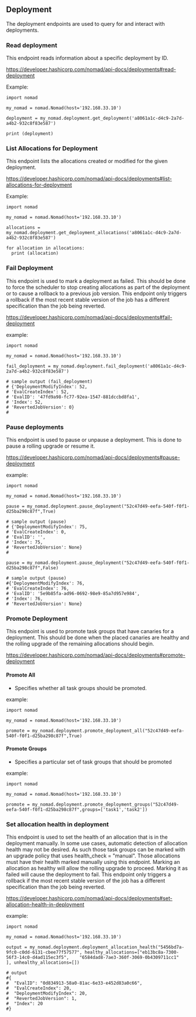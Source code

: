 ## Deployment

The deployment endpoints are used to query for and interact with deployments.

### Read deployment

This endpoint reads information about a specific deployment by ID.

https://developer.hashicorp.com/nomad/api-docs/deployments#read-deployment

Example:

```
import nomad

my_nomad = nomad.Nomad(host='192.168.33.10')

deployment = my_nomad.deployment.get_deployment('a8061a1c-d4c9-2a7d-a4b2-932c8f83e587')

print (deployment)
```


### List Allocations for Deployment

This endpoint lists the allocations created or modified for the given deployment.

https://developer.hashicorp.com/nomad/api-docs/deployments#list-allocations-for-deployment

Example:

```
import nomad

my_nomad = nomad.Nomad(host='192.168.33.10')

allocations = my_nomad.deployment.get_deployment_allocations('a8061a1c-d4c9-2a7d-a4b2-932c8f83e587')

for allocation in allocations:
  print (allocation)
```

### Fail Deployment

This endpoint is used to mark a deployment as failed. This should be done to force the scheduler to stop creating allocations as part of the deployment or to cause a rollback to a previous job version. This endpoint only triggers a rollback if the most recent stable version of the job has a different specification than the job being reverted.

https://developer.hashicorp.com/nomad/api-docs/deployments#fail-deployment

example:

```
import nomad

my_nomad = nomad.Nomad(host='192.168.33.10')

fail_deployment = my_nomad.deployment.fail_deployment('a8061a1c-d4c9-2a7d-a4b2-932c8f83e587')

# sample output (fail_deployment)
# {'DeploymentModifyIndex': 52,
# 'EvalCreateIndex': 52,
# 'EvalID': '47fd9a98-fc77-92ea-1547-881dccbd8fa1',
# 'Index': 52,
# 'RevertedJobVersion': 0}
#
```


### Pause deployments

This endpoint is used to pause or unpause a deployment. This is done to pause a rolling upgrade or resume it.

https://developer.hashicorp.com/nomad/api-docs/deployments#pause-deployment

example:

```
import nomad

my_nomad = nomad.Nomad(host='192.168.33.10')

pause = my_nomad.deployment.pause_deployment("52c47d49-eefa-540f-f0f1-d25ba298c87f",True)

# sample output (pause)
# {'DeploymentModifyIndex': 75,
# 'EvalCreateIndex': 0,
# 'EvalID': '',
# 'Index': 75,
# 'RevertedJobVersion': None}
#

pause = my_nomad.deployment.pause_deployment("52c47d49-eefa-540f-f0f1-d25ba298c87f",False)

# sample output (pause)
#{'DeploymentModifyIndex': 76,
# 'EvalCreateIndex': 76,
# 'EvalID': '5e9b85fa-ad96-0692-98e9-85a7d957e984',
# 'Index': 76,
# 'RevertedJobVersion': None}
```


### Promote Deployment

This endpoint is used to promote task groups that have canaries for a deployment. This should be done when the placed canaries are healthy and the rolling upgrade of the remaining allocations should begin.

https://developer.hashicorp.com/nomad/api-docs/deployments#promote-deployment

#### Promote All

  - Specifies whether all task groups should be promoted.

example:

```
import nomad

my_nomad = nomad.Nomad(host='192.168.33.10')

promote = my_nomad.deployment.promote_deployment_all("52c47d49-eefa-540f-f0f1-d25ba298c87f",True)
```

#### Promote Groups

  - Specifies a particular set of task groups that should be promoted

example:

```
import nomad

my_nomad = nomad.Nomad(host='192.168.33.10')

promote = my_nomad.deployment.promote_deployment_groups("52c47d49-eefa-540f-f0f1-d25ba298c87f",groups=['task1','task2'])
```


### Set allocation health in deployment

This endpoint is used to set the health of an allocation that is in the deployment manually. In some use cases, automatic detection of allocation health may not be desired. As such those task groups can be marked with an upgrade policy that uses health_check = "manual". Those allocations must have their health marked manually using this endpoint. Marking an allocation as healthy will allow the rolling upgrade to proceed. Marking it as failed will cause the deployment to fail. This endpoint only triggers a rollback if the most recent stable version of the job has a different specification than the job being reverted.

https://developer.hashicorp.com/nomad/api-docs/deployments#set-allocation-health-in-deployment

example:

```
import nomad

my_nomad = nomad.Nomad(host='192.168.33.10')

output = my_nomad.deployment.deployment_allocation_health("5456bd7a-9fc0-c0dd-6131-cbee77f57577", healthy_allocations=["eb13bc8a-7300-56f3-14c0-d4ad115ec3f5",    "6584dad8-7ae3-360f-3069-0b4309711cc1"
], unhealthy_allocations=[])

# output
#{
#  "EvalID": "0d834913-58a0-81ac-6e33-e452d83a0c66",
#  "EvalCreateIndex": 20,
#  "DeploymentModifyIndex": 20,
#  "RevertedJobVersion": 1,
#  "Index": 20
#}

```
